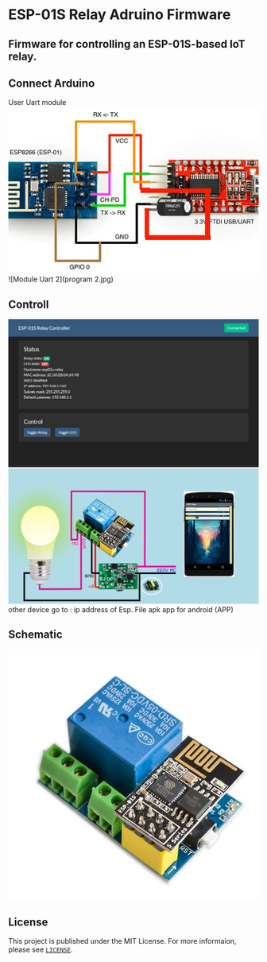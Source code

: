 ESP-01S Relay Adruino Firmware
======================

Firmware for controlling an ESP-01S-based IoT relay.
---------

Connect Arduino
---------
User Uart module 
![Module Uart 1](program.jpg)
![Module Uart 2](program 2.jpg)

Controll
---------
![User Server](html.png)
![By App](app.png)
other device go to : ip address of Esp. 
File apk app for android (APP)

Schematic
---------
![Relay module](relay.jpg)


License
-------
This project is published under the MIT License. For more informaion, please see [`LICENSE`](LICENSE).
